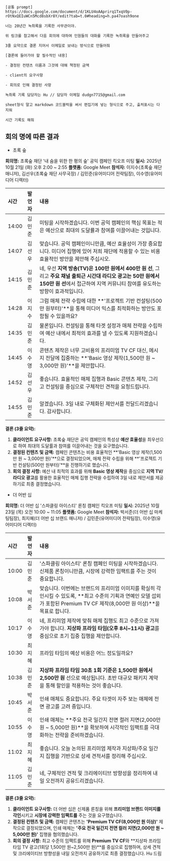 ```
[공통 prompt]
https://docs.google.com/document/d/1KLU4oAAprirq1TxqV0p-rOtNxQEIuWCn5Mcd8sbXr8Y/edit?tab=t.0#heading=h.pa47oash9one

너는 20년간 녹취록을 기록한 사무관이야.

위 링크를 참고해서 다음 회의에 대하여 인원들의 대화를 기록한 녹취록을 만들어주고

3줄 요약으로 결론 지어서 이메일로 보내는 방식으로 만들어줘

[결론에 들어가야 할 필수적인 내용]

- 결정된 컨텐츠 이름과 그것에 대해 책정된 금액

- client의 요구사항

- 회의로 인해 결정된 사항

녹취록 기록 담당자는 Hu // 담당자 이메일 dudgn7715@gmail.com

sheet형식 말고 markdown 코드블럭을 써서 편집기에 넣는 형식으로 주고, 출처표시는 다 지워

시간 기록도 해줘
```

## 회의 명에 따른 결과

 - 초록 숲


**회의명:** 초록숲 재단 '내 숨을 위한 한 평의 숲' 공익 캠페인 킥오프 미팅
**일시:** 2025년 10월 21일 (화) 오후 2:00 ~ 2:55
**플랫폼:** Google Meet
**참석자:** 이지수(초록숲 재단 매니저), 김선우(초록숲 재단 사무국장) / 김민준(유어미디어 전략팀장), 이수영(유어미디어 디렉터)

| 시간 | 발언자 | 내용 |
| :--- | :--- | :--- |
| 14:00 | 김민준 | 미팅을 시작하겠습니다. 이번 공익 캠페인의 핵심 목표는 적은 예산으로 최대의 도달률과 참여를 이끌어내는 것입니다. |
| 14:07 | 김선우 | 맞습니다. 공익 캠페인이니만큼, 예산 효율성이 가장 중요합니다. 미디어 집행에 있어 저희 재단에 적용할 수 있는 비용 효율적인 방안을 제안해 주십시오. |
| 14:15 | 김민준 | 네, 우선 **지역 방송(TV)은 100만 원에서 400만 원 선**, 그리고 **주요 채널 출퇴근 시간대 라디오 광고는 50만 원에서 150만 원 선**에서 접근하여 지역 커뮤니티 참여를 유도하는 방향이 효과적입니다. |
| 14:28 | 이지수 | 그럼 매체 전략 수립에 대한 **'프로젝트 기반 컨설팅(500만 원부터)'**을 통해 미디어 믹스를 최적화하는 방안도 포함될 수 있을까요? |
| 14:35 | 김민준 | 물론입니다. 컨설팅을 통해 타겟 설정과 매체 전략을 수립하여 예산 내에서 최적의 효과를 낼 수 있도록 지원하겠습니다. |
| 14:45 | 이수영 | 콘텐츠 제작은 너무 고비용의 프리미엄 TV CF 대신, 메시지 전달에 집중하는 **'Basic 영상 제작(1,500만 원 ~ 3,000만 원)'**을 제안합니다. |
| 14:52 | 김선우 | 좋습니다. 효율적인 매체 집행과 Basic 콘텐츠 제작, 그리고 컨설팅을 중심으로 구체적인 견적을 요청드립니다. |
| 14:55 | 김민준 | 알겠습니다. 3일 내로 구체화된 제안서를 전달드리겠습니다. 감사합니다. |

**결론 (3줄 요약):**
1. **클라이언트 요구사항:** 초록숲 재단은 공익 캠페인의 특성상 **예산 효율성**을 최우선으로 하여 최대의 도달률과 참여를 이끌어내는 것을 요구했습니다.
2. **결정된 컨텐츠 및 금액:** 캠페인 콘텐츠는 비용 효율적인 **'Basic 영상 제작(1,500만 원 ~ 3,000만 원)'**으로 결정되었으며, 매체 전략 수립을 위해 **'프로젝트 기반 컨설팅(500만 원부터)'**을 진행하기로 했습니다.
3. **회의 결정 사항:** 예산 내 최적의 효과를 위해 **Basic 영상 제작**을 중심으로 **지역 TV/라디오 광고**를 활용한 효율적인 매체 집행 전략을 수립하여 3일 내로 제안서를 제공하기로 최종 결정했습니다.


 - 더 어반 십

 **회의명:** 더 어반 십 '스파클링 아이스티' 론칭 캠페인 킥오프 미팅
**일시:** 2025년 10월 23일 (목) 오전 10:00 ~ 11:05
**플랫폼:** Google Meet
**참석자:** 박서준(더 어반 십 마케팅팀장), 최지혜(더 어반 십 브랜드 매니저) / 김민준(유어미디어 전략팀장), 이수영(유어미디어 디렉터)

| 시간 | 발언자 | 내용 |
| :--- | :--- | :--- |
| 10:00 | 김민준 | '스파클링 아이스티' 론칭 캠페인 미팅을 시작하겠습니다. 신제품 론칭이니만큼, 시장에 강력한 임팩트를 주는 것이 중요합니다. |
| 10:08 | 박서준 | 맞습니다. 이번에는 브랜드의 프리미엄 이미지를 확실히 각인시킬 수 있도록, **최고 수준의 기획과 연예인 모델 섭외가 포함된 Premium TV CF 제작(8,000만 원 이상)**을 목표로 합니다. |
| 10:17 | 이수영 | 네, 프리미엄 제작에 맞춰 매체 집행도 최고 수준으로 가져가야 합니다. **지상파 프라임 타임(오후 8시~11시) 광고**를 중심으로 초기 집중 집행을 제안합니다. |
| 10:30 | 최지혜 | 프라임 타임의 예상 비용은 어느 정도일까요? |
| 10:38 | 김민준 | **지상파 프라임 타임 30초 1회 기준은 1,500만 원에서 2,500만 원** 선으로 예상됩니다. 초반 대규모 패키지 계약을 통해 할인을 적용하는 것이 좋습니다. |
| 10:45 | 박서준 | 인쇄 매체도 중요합니다. 주요 타겟이 자주 보는 매체에 전면 광고를 고려 중입니다. |
| 10:55 | 이수영 | 인쇄 매체는 **주요 전국 일간지 전면 컬러 지면(2,000만 원 ~ 5,000만 원)**을 확보하여 시각적인 임팩트를 극대화하는 전략을 준비하겠습니다. |
| 11:02 | 최지혜 | 좋습니다. 오늘 논의된 프리미엄 제작과 지상파/주요 일간지 집행을 기반으로 상세 견적서를 정리해 주십시오. |
| 11:05 | 김민준 | 네, 구체적인 견적 및 크리에이티브 방향성을 정리하여 내일 오전까지 공유드리겠습니다. |

**결론 (3줄 요약):**
1. **클라이언트 요구사항:** 더 어반 십은 신제품 론칭을 위해 **프리미엄 브랜드 이미지를 각인**시키고 **시장에 강력한 임팩트를** 주는 것을 요구했습니다.
2. **결정된 컨텐츠 및 금액:** 캠페인 콘텐츠는 **'Premium TV CF(8,000만 원 이상)'** 제작으로 결정되었으며, 인쇄 매체는 **'주요 전국 일간지 전면 컬러 지면(2,000만 원 ~ 5,000만 원)'** 집행을 협의했습니다.
3. **회의 결정 사항:** 최고 수준의 임팩트를 위해 **Premium TV CF**와 **지상파 프라임 타임 TV 광고(1회당 1,500만 원~2,500만 원)**를 중심으로 집행하며, 상세 견적 및 크리에이티브 방향성을 내일 오전까지 공유하기로 최종 결정했습니다.
Hu 드림